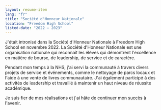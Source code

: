 ```yaml
---
layout: resume-item
lang: "fr"
title: "Société d'Honneur Nationale"
location: "Freedom High School"
listed-date: "2022 — 2023"
---
```


J'était intronisé dans la Société d'Honneur Nationale à Freedom High School en novembre 2022. La Société d'Honneur
Nationale est une
organisation nationale qui reconnaît les élèves qui démontrent l'excellence en matière de bourse, de leadership, de
service et de
caractère.

Pendant mon temps à la NHS, j'ai servi la communauté à travers divers projets de service et événements, comme le
nettoyage de parcs locaux
et l'aide à une vente de livres communautaire. J'ai également participé à des activités de leadership et travaillé à
maintenir un haut niveau
de réussite académique.

Je suis fier de mes réalisations et j'ai hâte de continuer mon succès à l'avenir.